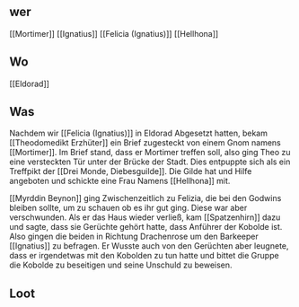 ## wer
[[Mortimer]]
[[Ignatius]]
[[Felicia (Ignatius)]]
[[Hellhona]]

## Wo
[[Eldorad]]

## Was
Nachdem wir [[Felicia (Ignatius)]] in Eldorad Abgesetzt hatten, bekam [[Theodomedikt Erzhüter]] ein Brief zugesteckt von einem Gnom namens [[Mortimer]]. Im Brief stand, dass er Mortimer treffen soll, also ging Theo zu eine versteckten Tür unter der Brücke der Stadt. Dies entpuppte sich als ein Treffpikt der [[Drei Monde, Diebesguilde]]. Die Gilde hat und Hilfe angeboten und schickte eine Frau Namens [[Hellhona]] mit.

[[Myrddin Beynon]] ging Zwischenzeitlich zu Felizia, die bei den Godwins bleiben sollte, um zu schauen ob es ihr gut ging. Diese war aber verschwunden. Als er das Haus wieder verließ, kam [[Spatzenhirn]] dazu und sagte, dass sie Gerüchte gehört hatte, dass Anführer der Kobolde ist. Also gingen die beiden in Richtung Drachenrose um den Barkeeper [[Ignatius]] zu befragen. Er Wusste auch von den Gerüchten aber leugnete, dass er irgendetwas mit den Kobolden zu tun hatte und bittet die Gruppe die Kobolde zu beseitigen und seine Unschuld zu beweisen.


## Loot
